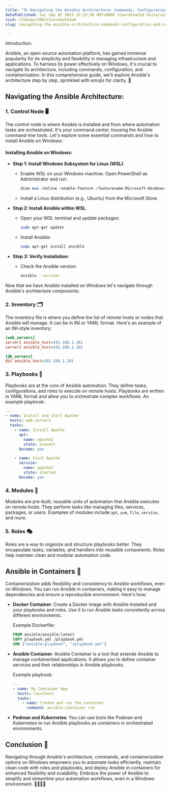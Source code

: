 ```yaml
---
title: "🏗️ Navigating the Ansible Architecture: Commands, Configuration, and Containers on Windows"
datePublished: Sat Sep 02 2023 22:23:58 GMT+0000 (Coordinated Universal Time)
cuid: clm2oqco3062i5snvemuh4iw8
slug: navigating-the-ansible-architecture-commands-configuration-and-containers-on-windows

---
```


Introduction:

Ansible, an open-source automation platform, has gained immense popularity for its simplicity and flexibility in managing infrastructure and applications. To harness its power effectively on Windows, it's crucial to navigate its architecture, including commands, configuration, and containerization. In this comprehensive guide, we'll explore Ansible's architecture step by step, sprinkled with emojis for clarity. 🚀

## Navigating the Ansible Architecture:

### 1. Control Node 🖥️

The control node is where Ansible is installed and from where automation tasks are orchestrated. It's your command center, housing the Ansible command-line tools. Let's explore some essential commands and how to install Ansible on Windows:

#### Installing Ansible on Windows:

- **Step 1: Install Windows Subsystem for Linux (WSL)**:
  - Enable WSL on your Windows machine. Open PowerShell as Administrator and run:
    ```powershell
    dism.exe /online /enable-feature /featurename:Microsoft-Windows-Subsystem-Linux /all /norestart
    ```
  - Install a Linux distribution (e.g., Ubuntu) from the Microsoft Store.

- **Step 2: Install Ansible within WSL**:
  - Open your WSL terminal and update packages:
    ```bash
    sudo apt-get update
    ```
  - Install Ansible:
    ```bash
    sudo apt-get install ansible
    ```

- **Step 3: Verify Installation**:
  - Check the Ansible version:
    ```bash
    ansible --version
    ```

Now that we have Ansible installed on Windows let's navigate through Ansible's architecture components:

### 2. Inventory 🗂️

The inventory file is where you define the list of remote hosts or nodes that Ansible will manage. It can be in INI or YAML format. Here's an example of an INI-style inventory:

```ini
[web_servers]
server1 ansible_host=192.168.1.101
server2 ansible_host=192.168.1.102

[db_servers]
db1 ansible_host=192.168.1.201
```

### 3. Playbooks 📜

Playbooks are at the core of Ansible automation. They define tasks, configurations, and roles to execute on remote hosts. Playbooks are written in YAML format and allow you to orchestrate complex workflows. An example playbook:

```yaml
---
- name: Install and start Apache
  hosts: web_servers
  tasks:
    - name: Install Apache
      apt:
        name: apache2
        state: present
      become: yes

    - name: Start Apache
      service:
        name: apache2
        state: started
      become: yes
```

### 4. Modules 🧩

Modules are pre-built, reusable units of automation that Ansible executes on remote hosts. They perform tasks like managing files, services, packages, or users. Examples of modules include `apt`, `yum`, `file`, `service`, and more.

### 5. Roles 🎭

Roles are a way to organize and structure playbooks better. They encapsulate tasks, variables, and handlers into reusable components. Roles help maintain clean and modular automation code.

## Ansible in Containers 🐳

Containerization adds flexibility and consistency to Ansible workflows, even on Windows. You can run Ansible in containers, making it easy to manage dependencies and ensure a reproducible environment. Here's how:

- **Docker Container**: Create a Docker image with Ansible installed and your playbooks and roles. Use it to run Ansible tasks consistently across different environments.

  Example Dockerfile:
  ```Dockerfile
  FROM ansible/ansible:latest
  COPY playbook.yml /playbook.yml
  CMD ["ansible-playbook", "/playbook.yml"]
  ```

- **Ansible Container**: Ansible Container is a tool that extends Ansible to manage containerized applications. It allows you to define container services and their relationships in Ansible playbooks.

  Example playbook:
  ```yaml
  ---
  - name: My Container App
    hosts: localhost
    tasks:
      - name: Create and run the container
        command: ansible-container run
  ```

- **Podman and Kubernetes**: You can use tools like Podman and Kubernetes to run Ansible playbooks as containers in orchestrated environments.

## Conclusion 🌟

Navigating through Ansible's architecture, commands, and containerization options on Windows empowers you to automate tasks efficiently, maintain clean code with roles and playbooks, and deploy Ansible in containers for enhanced flexibility and scalability. Embrace the power of Ansible to simplify and streamline your automation workflows, even in a Windows environment. 🚀🧙‍♂️🐳